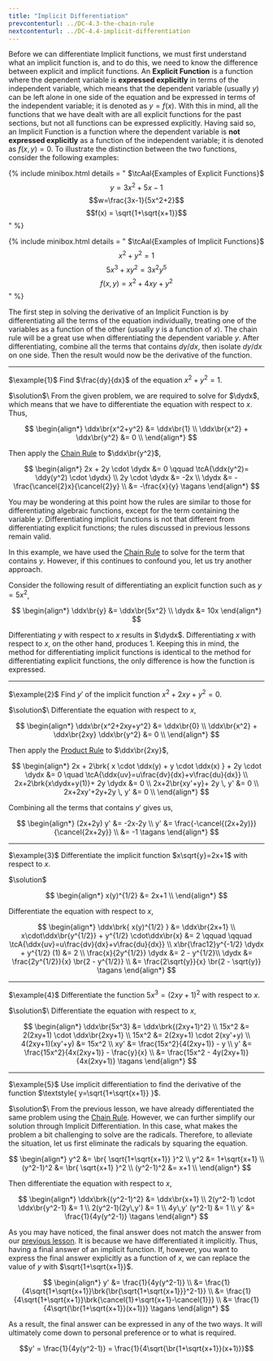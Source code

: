 ```yaml
---
title: "Implicit Differentiation"
prevcontenturl: ../DC-4.3-the-chain-rule
nextcontenturl: ../DC-4.4-implicit-differentiation
---
```





Before we can differentiate Implicit functions, we must first understand what an implicit function is, and to do this, we need to know the difference between explicit and implicit functions. An **Explicit Function** is a function where the dependent variable is **expressed explicitly** in terms of the independent variable, which means that the dependent variable (usually $y$) can be left alone in one side of the equation and be expressed in terms of the independent variable; it is denoted as $y=f(x)$. With this in mind, all the functions that we have dealt with are all explicit functions for the past sections, but not all functions can be expressed explicitly.  Having said so, an Implicit Function is a function where the dependent variable is **not expressed explicitly** as a function of the independent variable; it is denoted as $f(x,y)=0$. To illustrate the distinction between the two functions, consider the following examples:


{% include minibox.html
    details = "
	$\tcAal{Examples of Explicit Functions}$
        $$y=3x^2+5x-1$$
        $$w=\frac{3x-1}{5x^2+2}$$
        $$f(x) = \sqrt{1+\sqrt{x+1}}$$
    "
%}

{% include minibox.html
    details = "
        $\tcAal{Examples of Implicit Functions}$
        $$x^2+y^2=1$$
        $$5x^3+xy^2=3x^2y^5$$
        $$f(x,y)=x^2+4xy+y^2$$
    "
%}


The first step in solving the derivative of an Implicit Function is by differentiating all the terms of the equation individually, treating one of the variables as a function of the other (usually $y$ is a function of $x$). The chain rule will be a great use when differentiating the dependent variable $y$. After differentiating, combine all the terms that contains $dy/dx$, then isolate $dy/dx$ on one side. Then the result would now be the derivative of the function. 


---
$\example{1}$
Find $\frac{dy}{dx}$ of the equation $x^2+y^2=1$.

$\solution$\\
From the given problem, we are required to solve for $\dydx$, which means that we have to differentiate the equation with respect to $x$. Thus,

$$
\begin{align*}
	\ddx\br{x^2+y^2} &= \ddx\br{1} \\
	\ddx\br{x^2} + \ddx\br{y^2} &= 0 \\
\end{align*}
$$

Then apply the [Chain Rule](../DC-4.3-the-chain-rule) to $\ddx\br{y^2}$,

$$
\begin{align*}
	2x + 2y \cdot \dydx &= 0  \qquad \tcA{\ddx(y^2)= \ddy(y^2) \cdot \dydx} \\
	2y \cdot \dydx &= -2x \\
	\dydx &= -\frac{\cancel{2}x}{\cancel{2}y} \\
	&= -\frac{x}{y}		\tagans
\end{align*}
$$

You may be wondering at this point how the rules are similar to those for differentiating algebraic functions, except for the term containing the variable $y$. Differentiating implicit functions is not that different from differentiating explicit functions; the rules discussed in previous lessons remain valid.

In this example, we have used the [Chain Rule](../DC-4.3-the-chain-rule) to solve for the term that contains $y$. However, if this continues to confound you, let us try another approach. 

Consider the following result of differentiating an explicit function such as $y=5x^2$,

$$
\begin{align*}
    \ddx\br{y} &= \ddx\br{5x^2} \\
    \dydx &= 10x
\end{align*}
$$


Differentiating $y$ with respect to $x$ results in $\dydx$. Differentiating $x$ with respect to $x$, on the other hand, produces 1. Keeping this in mind, the method for differentiating implicit functions is identical to the method for differentiating explicit functions, the only difference is how the function is expressed.





---
$\example{2}$
Find $y'$ of the implicit function $x^2+2xy+y^2=0$.

$\solution$\\
Differentiate the equation with respect to $x$,

$$
\begin{align*}
	\ddx\br{x^2+2xy+y^2} &= \ddx\br{0} \\
	\ddx\br{x^2} + \ddx\br{2xy} \ddx\br{y^2} &= 0 \\
\end{align*}
$$

Then apply the [Product Rule](../DC-4.1-differentiation-and-its-rules-for-algebraic-functions) to $\ddx\br{2xy}$,

$$
\begin{align*}
	2x + 2\brk{ x \cdot \ddx(y) + y \cdot \ddx(x) } + 2y \cdot \dydx &= 0 
		\quad \tcA{\ddx{uv}=u\frac{dv}{dx}+v\frac{du}{dx}} \\
	2x+2\brk{x\dydx+y(1)}+ 2y \dydx &= 0 \\
	2x+2\br{xy'+y}+ 2y \, y' &= 0 \\
	2x+2xy'+2y+2y \, y' &= 0 \\
\end{align*}
$$

Combining all the terms that contains $y'$ gives us,

$$
\begin{align*}
	(2x+2y) y' &= -2x-2y \\
	y' &= \frac{-\cancel{(2x+2y)}}{\cancel{2x+2y}} \\
	&= -1			\tagans
\end{align*}
$$



---
$\example{3}$
Differentiate the implicit function $x\sqrt{y}=2x+1$ with respect to $x$.

$\solution$

$$
\begin{align*}
	x(y)^{1/2} &= 2x+1 \\
\end{align*}
$$

Differentiate the equation with respect to $x$,

$$
\begin{align*}
	\ddx\brk{ x(y)^{1/2} } &= \ddx\br{2x+1} \\
	x\cdot\ddx\br{y^{1/2}} + y^{1/2} \cdot\ddx\br{x} &= 2 
		\qquad \qquad \tcA{\ddx{uv}=u\frac{dv}{dx}+v\frac{du}{dx}} \\
	x\br{\frac12}y^{-1/2} \dydx + y^{1/2} (1) &= 2 \\
	\frac{x}{2y^{1/2}} \dydx &= 2 - y^{1/2}\\
	\dydx &= \frac{2y^{1/2}}{x} \br{2 - y^{1/2}} \\
	&= \frac{2\sqrt{y}}{x} \br{2 - \sqrt{y}} 		\tagans
\end{align*}
$$







---
$\example{4}$
Differentiate the function $5x^3=(2xy+1)^2$ with respect to $x$.

$\solution$\\
Differentiate the equation with respect to $x$,

$$
\begin{align*}
	\ddx\br{5x^3} &= \ddx\brk{(2xy+1)^2} \\
	15x^2 &= 2(2xy+1) \cdot \ddx\br{2xy+1} \\
	15x^2 &= 2(2xy+1) \cdot 2(xy'+y) \\
	4(2xy+1)(xy'+y) &= 15x^2 \\
	xy' &= \frac{15x^2}{4(2xy+1)} - y \\
	y' &= \frac{15x^2}{4x(2xy+1)} - \frac{y}{x} \\
	&= \frac{15x^2 - 4y(2xy+1)}{4x(2xy+1)}		\tagans
\end{align*}
$$





---
$\example{5}$
Use implicit differentiation to find the derivative of the function $\textstyle{ y=\sqrt{1+\sqrt{x+1}} }$.

$\solution$\\
From the previous lesson, we have already differentiated the same problem using the [Chain Rule](../DC-4.3-the-chain-rule). However, we can further simplify our solution through Implicit Differentiation. In this case, what makes the problem a bit challenging to solve are the radicals. Therefore, to alleviate the situation, let us first eliminate the radicals by squaring the equation.

$$
\begin{align*}
	y^2 &= \br{ \sqrt{1+\sqrt{x+1}} }^2 \\
	y^2 &= 1+\sqrt{x+1} \\
	(y^2-1)^2 &= \br{ \sqrt{x+1} }^2 \\
	(y^2-1)^2 &= x+1 \\
\end{align*}
$$

Then differentiate the equation with respect to $x$,

$$
\begin{align*}
	\ddx\brk{(y^2-1)^2} &= \ddx\br{x+1} \\
	2(y^2-1) \cdot \ddx\br{y^2-1} &= 1 \\
	2(y^2-1)(2y\,y') &= 1 \\
	4y\,y' (y^2-1) &= 1 \\
	y' &= \frac{1}{4y(y^2-1)}		\tagans
\end{align*}
$$

As you may have noticed, the final answer does not match the answer from our [previous lesson](../DC-4.3-the-chain-rule). It is because we have differentiated it implicitly. Thus, having a final answer of an implicit function. If, however, you want to express the final answer explicitly as a function of $x$, we can replace the value of $y$ with $\sqrt{1+\sqrt{x+1}}$.

$$
\begin{align*}
    y' &= \frac{1}{4y(y^2-1)} \\
       &= \frac{1}{4\sqrt{1+\sqrt{x+1}}\brk{\br{\sqrt{1+\sqrt{x+1}}}^2-1}} \\
       &= \frac{1}{4\sqrt{1+\sqrt{x+1}}\brk{\cancel{1}+\sqrt{x+1}-\cancel{1}}} \\
       &= \frac{1}{4\sqrt{\br{1+\sqrt{x+1}}(x+1)}}      \tagans
\end{align*}
$$


As a result, the final answer can be expressed in any of the two ways. It will ultimately come down to personal preference or to what is required.

$$y' = \frac{1}{4y(y^2-1)} = \frac{1}{4\sqrt{\br{1+\sqrt{x+1}}(x+1)}}$$





